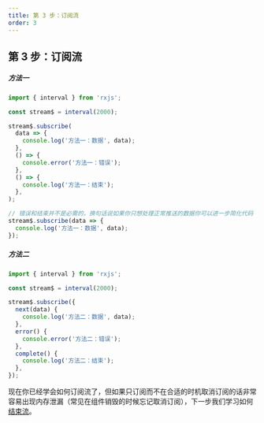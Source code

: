 ```yaml
---
title: 第 3 步：订阅流
order: 3
---
```


## 第 3 步：订阅流

##### 方法一

```typescript
import { interval } from 'rxjs';

const stream$ = interval(2000);

stream$.subscribe(
  data => {
    console.log('方法一：数据', data);
  },
  () => {
    console.error('方法一：错误');
  },
  () => {
    console.log('方法一：结束');
  },
);

// 错误和结束并不是必需的，换句话说如果你只想处理正常推送的数据你可以进一步简化代码
stream$.subscribe(data => {
  console.log('方法一：数据', data);
});
```

##### 方法二

```typescript
import { interval } from 'rxjs';

const stream$ = interval(2000);

stream$.subscribe({
  next(data) {
    console.log('方法二：数据', data);
  },
  error() {
    console.error('方法二：错误');
  },
  complete() {
    console.log('方法二：结束');
  },
});
```

现在你已经学会如何订阅流了，但如果只订阅而不在合适的时机取消订阅的话非常容易出现内存泄漏（常见在组件销毁的时候忘记取消订阅），下一步我们学习如何[结束流](/core/unsubscribe)。
